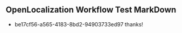 ## OpenLocalization Workflow Test MarkDown
* be17cf56-a565-4183-8bd2-94903733ed97 thanks!

<!--HONumber=Aug16_HO3-->


